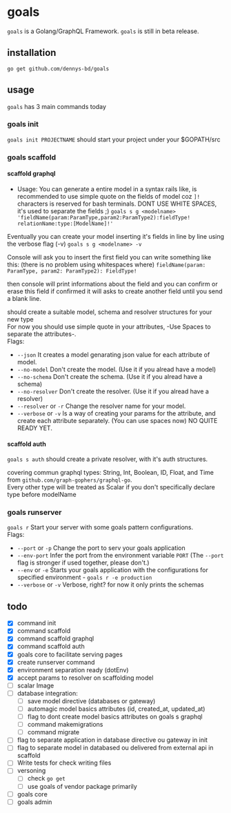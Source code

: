 # goals
`goals` is a Golang/GraphQL Framework. `goals` is still in beta release.

## installation
`go get github.com/dennys-bd/goals`

## usage
`goals` has 3 main commands today

### goals init
`goals init PROJECTNAME` should start your project under your $GOPATH/src

### goals scaffold
#### scaffold graphql
- Usage:
You can generate a entire model in a syntax rails like, is recommended to use simple quote on the fields of model coz `]!` characters is reserved for bash terminals. DONT USE WHITE SPACES, it's used to separate the fields ;)
`goals s g <modelname> 'fieldName(param:ParamType,param2:ParamType2):fieldType! relationName:type:[ModelName]!'`

Eventually you can create your model inserting it's fields in line by line using the verbose flag (-v)
`goals s g <modelname> -v`

Console will ask you to insert the first field you can write something like this: (there is no problem using whitespaces where)
`fieldName(param: ParamType, param2: ParamType2): FieldType!`

then console will print informations about the field and you can confirm or erase this field
if confirmed it will asks to create another field until you send a blank line.

should create a suitable model, schema and resolver structures for your new type  
For now you should use simple quote in your attributes, -Use Spaces to separate the attributes-.  
Flags:
  * `--json`
   It creates a model genarating json value for each attribute of model.
  * `--no-model`
   Don't create the model. (Use it if you alread have a model)
  * `--no-schema`
   Don't create the schema. (Use it if you alread have a schema)
  * `--no-resolver`
   Don't create the resolver. (Use it if you alread have a resolver)
  * `--resolver` or `-r`
   Change the resolver name for your model.
  * `--verbose` or `-v`
   Is a way of creating your params for the attribute, and create each attribute separately. (You can use spaces now)
   NO QUITE READY YET.

#### scaffold auth
`goals s auth`
should create a private resolver, with it's auth structures.

covering commun graphql types: String, Int, Boolean, ID, Float, and Time from `github.com/graph-gophers/graphql-go`.  
Every other type will be treated as Scalar if you don't specifically declare type before modelName

### goals runserver
`goals r`
Start your server with some goals pattern configurations.  
Flags:
  * `--port` or `-p`
   Change the port to serv your goals application
  * `--env-port`
   Infer the port from the environment variable `PORT` (The `--port` flag is stronger if used together, please don't.)
  * `--env` or `-e`
   Starts your goals application with the configurations for specified environment - `goals r -e production`
  * `--verbose` or `-v`
   Verbose, right? for now it only prints the schemas


## todo

* [x] command init
* [x] command scaffold
* [x] command scaffold graphql
* [x] command scaffold auth
* [x] goals core to facilitate serving pages
* [x] create runserver command
* [x] environment separation ready (dotEnv)
* [x] accept params to resolver on scaffolding model
* [ ] scalar Image
* [ ] database integration:
  * [ ] save model directive (databases or gateway)
  * [ ] automagic model basics attributes (id, created_at, updated_at)
  * [ ] flag to dont create model basics attributes on goals s graphql
  * [ ] command makemigrations
  * [ ] command migrate
* [ ] flag to separate application in database directive ou gateway in init
* [ ] flag to separate model in databased ou delivered from external api in scaffold
* [ ] Write tests for check writing files
* [ ] versoning
  * [ ] check `go get`
  * [ ] use goals of vendor package primarily 
* [ ] goals core
* [ ] goals admin
